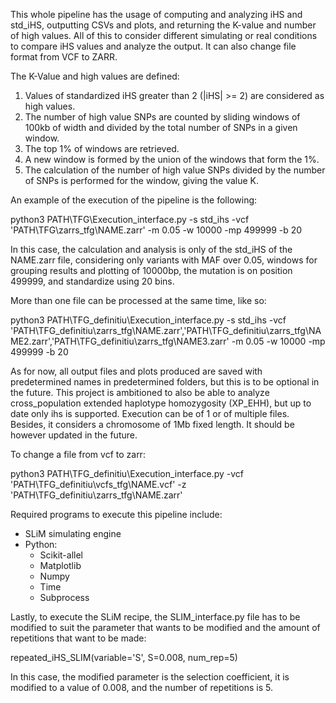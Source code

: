 This whole pipeline has the usage of computing and analyzing iHS and std_iHS, outputting CSVs and plots, and returning the K-value and number of high values. All of this to consider different simulating or real conditions to compare iHS values and analyze the output. It can also change file format from VCF to ZARR.

The K-Value and high values are defined:
1. Values of standardized iHS greater than 2 (|iHS| >= 2) are considered as high values.
2. The number of high value SNPs are counted by sliding windows of 100kb of width and divided by the total number of SNPs in a given window.
3. The top 1% of windows are retrieved.
4. A new window is formed by the union of the windows that form the 1%.
5. The calculation of the number of high value SNPs divided by the number of SNPs is performed for the window, giving the value K.

An example of the execution of the pipeline is the following:

python3 PATH\TFG\Execution_interface.py -s std_ihs -vcf 'PATH\TFG\zarrs_tfg\NAME.zarr' -m 0.05 -w 10000 -mp 499999 -b 20

In this case, the calculation and analysis is only of the std_iHS of the NAME.zarr file, considering only variants with MAF over 0.05, 
windows for grouping results and plotting of 10000bp, the mutation is on position 499999, and standardize using 20 bins.

More than one file can be processed at the same time, like so:

python3 PATH\TFG_definitiu\Execution_interface.py -s std_ihs -vcf 'PATH\TFG_definitiu\zarrs_tfg\NAME.zarr','PATH\TFG_definitiu\zarrs_tfg\NAME2.zarr','PATH\TFG_definitiu\zarrs_tfg\NAME3.zarr' -m 0.05 -w 10000 -mp 499999 -b 20

As for now, all output files and plots produced are saved with predetermined names in predetermined folders, but this is to be optional in the future. This project is ambitioned to also be able to analyze cross_population extended haplotype homozygosity (XP_EHH), but
up to date only ihs is supported. Execution can be of 1 or of multiple files. Besides, it considers a chromosome of 1Mb fixed length. It should be however updated in the future.

To change a file from vcf to zarr:

python3 PATH\TFG_definitiu\Execution_interface.py -vcf 'PATH\TFG_definitiu\vcfs_tfg\NAME.vcf' -z 'PATH\TFG_definitiu\zarrs_tfg\NAME.zarr'

Required programs to execute this pipeline include:
- SLiM simulating engine
- Python:
  - Scikit-allel
  - Matplotlib
  - Numpy
  - Time
  - Subprocess

Lastly, to execute the SLiM recipe, the SLIM_interface.py file has to be modified to suit the parameter that wants to be modified and the amount of repetitions that want to be made:

repeated_iHS_SLIM(variable='S', S=0.008, num_rep=5)

In this case, the modified parameter is the selection coefficient, it is modified to a value of 0.008, and the number of repetitions is 5.
